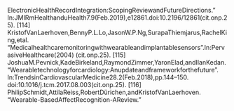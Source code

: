ElectronicHealthRecordIntegration:ScopingReviewandFutureDirections.”
In:JMIRmHealthanduHealth7.9(Feb.2019),e12861.doi:10.2196/12861(cit.onp.25).
[114] KristofVanLaerhoven,BennyP.L.Lo,JasonW.P.Ng,SurapaThiemjarus,RachelKing,etal.
“Medicalhealthcaremonitoringwithwearableandimplantablesensors”.In:PervasiveHealthcare(2004)
(cit.onp.25).
[115] JoshuaM.Pevnick,KadeBirkeland,RaymondZimmer,YaronElad,andIlanKedan.
“Wearabletechnologyforcardiology:Anupdateandframeworkforthefuture”.
In:TrendsinCardiovascularMedicine28.2(Feb.2018),pp.144–150.
doi:10.1016/j.tcm.2017.08.003(cit.onp.25).
[116] PhilipSchmidt,AttilaReiss,RobertDürichen,andKristofVanLaerhoven.
“Wearable-BasedAffectRecognition-AReview.”